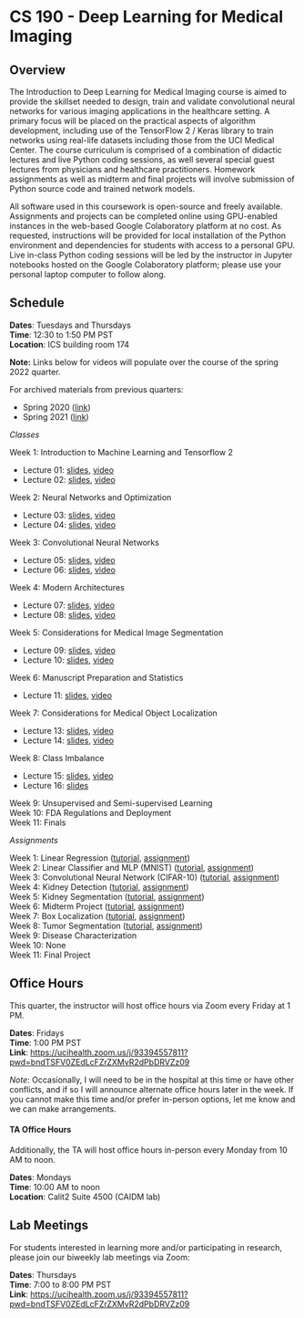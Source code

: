 # CS 190 - Deep Learning for Medical Imaging

## Overview

The Introduction to Deep Learning for Medical Imaging course is aimed to provide the skillset needed to design, train and validate convolutional neural networks for various imaging applications in the healthcare setting. A primary focus will be placed on the practical aspects of algorithm development, including use of the TensorFlow 2 / Keras library to train networks using real-life datasets including those from the UCI Medical Center. The course curriculum is comprised of a combination of didactic lectures and live Python coding sessions, as well several special guest lectures from physicians and healthcare practitioners. Homework assignments as well as midterm and final projects will involve submission of Python source code and trained network models.

All software used in this coursework is open-source and freely available. Assignments and projects can be completed online using GPU-enabled instances in the web-based Google Colaboratory platform at no cost. As requested, instructions will be provided for local installation of the Python environment and dependencies for students with access to a personal GPU. Live in-class Python coding sessions will be led by the instructor in Jupyter notebooks hosted on the Google Colaboratory platform; please use your personal laptop computer to follow along. 

## Schedule

**Dates**: Tuesdays and Thursdays \
**Time**: 12:30 to 1:50 PM PST \
**Location**: ICS building room 174

**Note:** Links below for videos will populate over the course of the spring 2022 quarter. 

For archived materials from previous quarters:

* Spring 2020 ([link](./spring_2020))
* Spring 2021 ([link](./spring_2021))

*Classes*

Week 1: Introduction to Machine Learning and Tensorflow 2
* Lecture 01: [slides](https://uci.yuja.com/V/MediaFile?mediaFile=420457&node=15536234&a=1231719205&autoplay=1), [video](https://uci.yuja.com/V/Video?v=4655840&node=15527647&a=40211909&autoplay=1)
* Lecture 02: [slides](https://uci.yuja.com/V/MediaFile?mediaFile=421082&node=15564417&a=937510123&autoplay=1), [video](https://uci.yuja.com/V/Video?v=4673226&node=15566018&a=343553879&autoplay=1)

Week 2: Neural Networks and Optimization
* Lecture 03: [slides](https://uci.yuja.com/V/MediaFile?mediaFile=422769&node=15614022&a=772764963&autoplay=1), [video](https://uci.yuja.com/V/Video?v=4691740&node=15614663&a=1711528466&autoplay=1)
* Lecture 04: [slides](https://uci.yuja.com/V/MediaFile?mediaFile=423607&node=15702038&a=1844633634&autoplay=1), [video](https://uci.yuja.com/V/Video?v=4723819&node=15702274&a=1226937878&autoplay=1)

Week 3: Convolutional Neural Networks
* Lecture 05: [slides](https://uci.yuja.com/V/MediaFile?mediaFile=425434&node=15824550&a=451747208&autoplay=1), [video](https://uci.yuja.com/V/Video?v=4759684&node=15825130&a=645722624&autoplay=1)
* Lecture 06: [slides](https://uci.yuja.com/V/MediaFile?mediaFile=426420&node=15902392&a=863407557&autoplay=1), [video](https://uci.yuja.com/V/Video?v=4802054&node=15903052&a=2031957125&autoplay=1)

Week 4: Modern Architectures
* Lecture 07: [slides](https://uci.yuja.com/V/MediaFile?mediaFile=429317&node=15967086&a=1254864153&autoplay=1), [video](https://uci.yuja.com/V/Video?v=4818838&node=15941282&a=485543330&autoplay=1)
* Lecture 08: [slides](https://uci.yuja.com/V/MediaFile?mediaFile=429317&node=15967086&a=1254864153&autoplay=1), [video](https://uci.yuja.com/V/Video?v=4829963&node=15969834&a=383814264&autoplay=1)

Week 5: Considerations for Medical Image Segmentation
* Lecture 09: [slides](https://uci.yuja.com/V/MediaFile?mediaFile=432175&node=16039332&a=1383631598&autoplay=1), [video](https://uci.yuja.com/V/Video?v=4859236&node=16041953&a=1382478908&autoplay=1)
* Lecture 10: [slides](https://uci.yuja.com/V/MediaFile?mediaFile=433944&node=16122532&a=1299420444&autoplay=1), [video](https://uci.yuja.com/V/Video?v=4908181&node=16131910&a=1281060288&autoplay=1)

Week 6: Manuscript Preparation and Statistics
* Lecture 11: [slides](https://uci.yuja.com/V/MediaFile?mediaFile=435127&node=16182703&a=1543042776&autoplay=1), [video](https://uci.yuja.com/V/Video?v=4936857&node=16182761&a=587141410&autoplay=1)

Week 7: Considerations for Medical Object Localization
* Lecture 13: [slides](https://uci.yuja.com/V/MediaFile?mediaFile=437539&node=16227884&a=1039868477&autoplay=1), [video](https://uci.yuja.com/V/Video?v=4951907&node=16228661&a=147843224&autoplay=1)
* Lecture 14: [slides](https://uci.yuja.com/V/MediaFile?mediaFile=438771&node=16262704&a=68840634&autoplay=1), [video](https://uci.yuja.com/V/Video?v=4959616&node=16264910&a=644079415&autoplay=1)

Week 8: Class Imbalance 
* Lecture 15: [slides](https://uci.yuja.com/V/MediaFile?mediaFile=440692&node=16389449&a=1238693776&autoplay=1), [video](https://uci.yuja.com/V/Video?v=4988505&node=16389914&a=8377442&autoplay=1)
* Lecture 16: [slides](https://uci.yuja.com/V/MediaFile?mediaFile=441572&node=17081725&a=572414797&autoplay=1)

Week 9: Unsupervised and Semi-supervised Learning \
Week 10: FDA Regulations and Deployment \
Week 11: Finals

*Assignments*

Week 1: Linear Regression ([tutorial](https://bit.ly/3x7l1Af), [assignment](https://bit.ly/3INozcY)) \
Week 2: Linear Classifier and MLP (MNIST) ([tutorial](https://bit.ly/3uhPqd2), [assignment](https://bit.ly/35T2KLG)) \
Week 3: Convolutional Neural Network (CIFAR-10) ([tutorial](https://bit.ly/3M4g2V8), [assignment](https://bit.ly/3JMUZVo)) \
Week 4: Kidney Detection ([tutorial](https://bit.ly/3rHo9zd), [assignment](https://bit.ly/3K3AVOE)) \
Week 5: Kidney Segmentation ([tutorial](https://bit.ly/3vonSTL), [assignment](https://bit.ly/3FcfAlo)) \
Week 6: Midterm Project ([tutorial](https://bit.ly/3LqhhOd), [assignment](https://bit.ly/3sa3dRn)) \
Week 7: Box Localization ([tutorial](https://bit.ly/3w7YiCV), [assignment](https://bit.ly/3w6u439)) \
Week 8: Tumor Segmentation ([tutorial](https://bit.ly/383xryS), [assignment](https://bit.ly/3wvoUOk)) \
Week 9: Disease Characterization\
Week 10: None \
Week 11: Final Project

## Office Hours

This quarter, the instructor will host office hours via Zoom every Friday at 1 PM. 

**Dates**: Fridays \
**Time**: 1:00 PM PST \
**Link**: https://ucihealth.zoom.us/j/93394557811?pwd=bndTSFV0ZEdLcFZrZXMvR2dPbDRVZz09

*Note*: Occasionally, I will need to be in the hospital at this time or have other conflicts, and if so I will announce alternate office hours later in the week. If you cannot make this time and/or prefer in-person options, let me know and we can make arrangements.

#### TA Office Hours

Additionally, the TA will host office hours in-person every Monday from 10 AM to noon. 

**Dates**: Mondays \
**Time**: 10:00 AM to noon \
**Location**: Calit2 Suite 4500 (CAIDM lab)

## Lab Meetings

For students interested in learning more and/or participating in research, please join our biweekly lab meetings via Zoom:

**Dates**: Thursdays \
**Time**: 7:00 to 8:00 PM PST \
**Link**: https://ucihealth.zoom.us/j/93394557811?pwd=bndTSFV0ZEdLcFZrZXMvR2dPbDRVZz09
